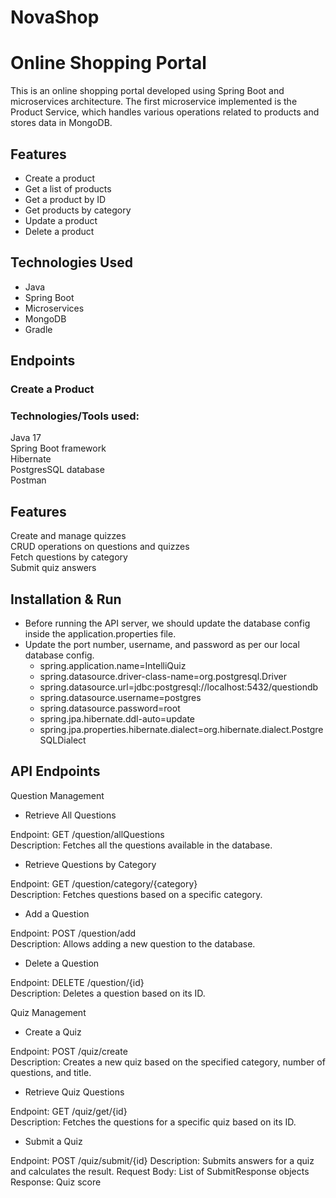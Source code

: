 # NovaShop 

# Online Shopping Portal

This is an online shopping portal developed using Spring Boot and microservices architecture. The first microservice implemented is the Product Service, which handles various operations related to products and stores data in MongoDB.

## Features

- Create a product
- Get a list of products
- Get a product by ID
- Get products by category
- Update a product
- Delete a product

## Technologies Used

- Java
- Spring Boot
- Microservices
- MongoDB
- Gradle

## Endpoints

### Create a Product




### Technologies/Tools used: </br>
Java 17 </br>
Spring Boot framework </br>
Hibernate </br>
PostgresSQL database </br>
Postman


## Features
Create and manage quizzes </br>
CRUD operations on questions and quizzes </br>
Fetch questions by category </br>
Submit quiz answers </br>


## Installation & Run
 - Before running the API server, we should update the database config inside the application.properties file.
 - Update the port number, username, and password as per our local database config.  
    - spring.application.name=IntelliQuiz
    - spring.datasource.driver-class-name=org.postgresql.Driver
    - spring.datasource.url=jdbc:postgresql://localhost:5432/questiondb
    - spring.datasource.username=postgres
    - spring.datasource.password=root
    - spring.jpa.hibernate.ddl-auto=update
    - spring.jpa.properties.hibernate.dialect=org.hibernate.dialect.PostgreSQLDialect

  
## API Endpoints

Question Management

- Retrieve All Questions

Endpoint: GET /question/allQuestions </br>
Description: Fetches all the questions available in the database.

- Retrieve Questions by Category

Endpoint: GET /question/category/{category} </br>
Description: Fetches questions based on a specific category.

- Add a Question

Endpoint: POST /question/add </br>
Description: Allows adding a new question to the database.

- Delete a Question

Endpoint: DELETE /question/{id} </br>
Description: Deletes a question based on its ID.

Quiz Management

- Create a Quiz

Endpoint: POST /quiz/create </br>
Description: Creates a new quiz based on the specified category, number of questions, and title.

- Retrieve Quiz Questions

Endpoint: GET /quiz/get/{id} </br>
Description: Fetches the questions for a specific quiz based on its ID.

- Submit a Quiz

Endpoint: POST /quiz/submit/{id}
Description: Submits answers for a quiz and calculates the result.
Request Body: List of SubmitResponse objects
Response: Quiz score

